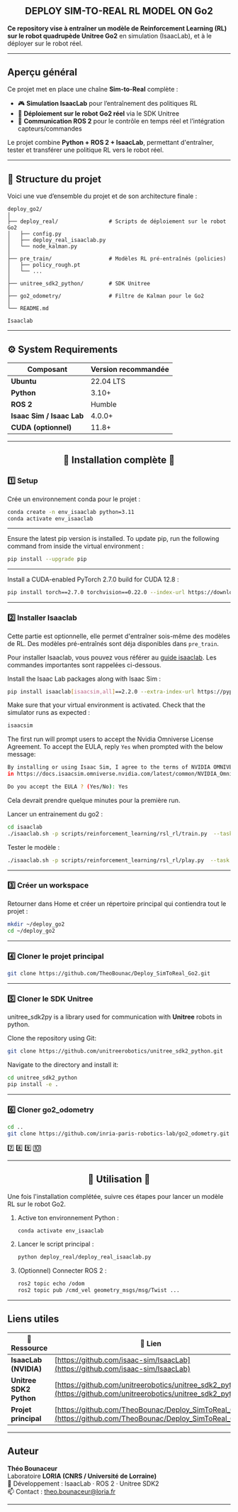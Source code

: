 # <h2 align="center">DEPLOY SIM-TO-REAL RL MODEL ON Go2</h2>


**Ce repository vise à entraîner un modèle de Reinforcement Learning (RL) sur le robot quadrupède Unitree Go2** en simulation (IsaacLab), et à le déployer sur le robot réel.

---
## Aperçu général

Ce projet met en place une chaîne **Sim-to-Real** complète :
- 🎮 **Simulation IsaacLab** pour l’entraînement des politiques RL  
- 🤖 **Déploiement sur le robot Go2 réel** via le SDK Unitree  
- 🔄 **Communication ROS 2** pour le contrôle en temps réel et l’intégration capteurs/commandes  

Le projet combine **Python + ROS 2 + IsaacLab**, permettant d'entraîner, tester et transférer une politique RL vers le robot réel.

---
## 📁 Structure du projet
Voici une vue d’ensemble du projet et de son architecture finale :
```
deploy_go2/
│
├── deploy_real/                # Scripts de déploiement sur le robot Go2 
│   ├── config.py
│   ├── deploy_real_isaaclab.py
│   └── node_kalman.py
│
├── pre_train/                  # Modèles RL pré-entraînés (policies)
│   ├── policy_rough.pt
│   └── ...
│
├── unitree_sdk2_python/        # SDK Unitree
│
├── go2_odometry/               # Filtre de Kalman pour le Go2
│
└── README.md                 

Isaaclab
```

---
## ⚙️ System Requirements

|  Composant |  Version recommandée |
|--------------|------------------------|
| **Ubuntu** | 22.04 LTS |
| **Python** | 3.10+ |
| **ROS 2** | Humble |
| **Isaac Sim / Isaac Lab** | 4.0.0+ |
| **CUDA (optionnel)** | 11.8+ |


---
<h2 align="center">🔧 Installation complète 🔧</h2> 

###  1️⃣ Setup
Crée un environnement conda pour le projet :
```bash
conda create -n env_isaaclab python=3.11
conda activate env_isaaclab
```

---
Ensure the latest pip version is installed. To update pip, run the following command from inside the virtual environment :
```bash
pip install --upgrade pip
```

---
Install a CUDA-enabled PyTorch 2.7.0 build for CUDA 12.8 :
```bash
pip install torch==2.7.0 torchvision==0.22.0 --index-url https://download.pytorch.org/whl/cu128
```

---
###  2️⃣ Installer Isaaclab
Cette partie est optionnelle, elle permet d'entraîner sois-même des modèles de RL. Des modèles pré-entraînés sont déja disponibles dans `pre_train`. 

Pour installer Isaaclab, vous pouvez vous référer au [guide isaaclab](https://isaac-sim.github.io/IsaacLab/main/source/setup/installation/pip_installation.html).
Les commandes importantes sont rappelées ci-dessous.

Install the Isaac Lab packages along with Isaac Sim :
```bash
pip install isaaclab[isaacsim,all]==2.2.0 --extra-index-url https://pypi.nvidia.com
```
Make sure that your virtual environment is activated. Check that the simulator runs as expected :
```bash
isaacsim
```

The first run will prompt users to accept the Nvidia Omniverse License Agreement. To accept the EULA, reply `Yes` when prompted with the below message:
```bash
By installing or using Isaac Sim, I agree to the terms of NVIDIA OMNIVERSE LICENSE AGREEMENT (EULA)
in https://docs.isaacsim.omniverse.nvidia.com/latest/common/NVIDIA_Omniverse_License_Agreement.html

Do you accept the EULA ? (Yes/No): Yes
```
Cela devrait prendre quelque minutes pour la première run.

Lancer un entrainement du go2 :
```bash
cd isaaclab
./isaaclab.sh -p scripts/reinforcement_learning/rsl_rl/train.py  --task Isaac-Velocity-Rough-Unitree-Go2-v0  --num_envs 4080  --max_iterations 9999 --headless
```

Tester le modèle :
```bash
./isaaclab.sh -p scripts/reinforcement_learning/rsl_rl/play.py  --task Isaac-Velocity-Rough-Unitree-Go2-v0  --num_envs 4
```

---
###  3️⃣ Créer un workspace
Retourner dans Home et créer un répertoire principal qui contiendra tout le projet :
```bash
mkdir ~/deploy_go2
cd ~/deploy_go2
```


---
###  4️⃣ Cloner le projet principal
```bash
git clone https://github.com/TheoBounac/Deploy_SimToReal_Go2.git
```


---
###  5️⃣ Cloner le SDK Unitree 
unitree_sdk2py is a library used for communication with **Unitree** robots in python. 

Clone the repository using Git:
```bash
git clone https://github.com/unitreerobotics/unitree_sdk2_python.git
```
Navigate to the directory and install it:
```bash
cd unitree_sdk2_python
pip install -e .
```

---
###  6️⃣ Cloner go2_odometry
```bash
cd ..
git clone https://github.com/inria-paris-robotics-lab/go2_odometry.git
```
 7️⃣ 8️⃣ 9️⃣ 🔟




---

<h2 align="center">🚀 Utilisation 🚀</h2> 
Une fois l'installation complétée, suivre ces étapes pour lancer un modèle RL sur le robot Go2. 

1. Active ton environnement Python :
   ```bash
   conda activate env_isaaclab
   ```
2. Lancer le script principal :
   ```bash
   python deploy_real/deploy_real_isaaclab.py
   ```
3. (Optionnel) Connecter ROS 2 :
   ```bash
   ros2 topic echo /odom
   ros2 topic pub /cmd_vel geometry_msgs/msg/Twist ...
   ```

---

##  Liens utiles

| 🔗 Ressource | 📍 Lien |
|--------------|---------|
|  **IsaacLab (NVIDIA)** | [https://github.com/isaac-sim/IsaacLab](https://github.com/isaac-sim/IsaacLab) |
|  **Unitree SDK2 Python** | [https://github.com/unitreerobotics/unitree_sdk2_python](https://github.com/unitreerobotics/unitree_sdk2_python) |
|  **Projet principal** | [https://github.com/TheoBounac/Deploy_SimToReal_Go2](https://github.com/TheoBounac/Deploy_SimToReal_Go2) |


---


##  Auteur

**Théo Bounaceur**  
Laboratoire **LORIA (CNRS / Université de Lorraine)**  
🧬 Développement : IsaacLab · ROS 2 · Unitree SDK2  
📫 Contact : theo.bounaceur@loria.fr

---

